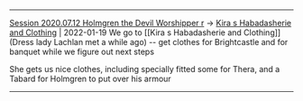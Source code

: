 

#
---

[Session 2020.07.12 Holmgren the Devil Worshipper r](TheWik-main/sessions/notes_matteo_brianedit/Session%202020.07.12%20Holmgren%20the%20Devil%20Worshipper%20r.md) -> [Kira s Habadasherie and Clothing](Kira%20s%20Habadasherie%20and%20Clothing.md) | 2022-01-19
We go to [[Kira s Habadasherie and Clothing]] (Dress lady Lachlan met a while ago) -- get clothes for Brightcastle and for banquet while we figure out next steps

She gets us nice clothes, including specially fitted some for Thera, and a Tabard for Holmgren to put over his armour

---
